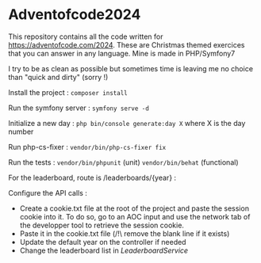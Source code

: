 # Adventofcode2024

This repository contains all the code written for https://adventofcode.com/2024. These are Christmas themed exercices that you can answer in any language. Mine is made in PHP/Symfony7

I try to be as clean as possible but sometimes time is leaving me no choice than "quick and dirty" (sorry !) 

Install the project : ```composer install```

Run the symfony server : ```symfony serve -d```

Initialize a new day : ```php bin/console generate:day X``` where X is the day number

Run php-cs-fixer : ```vendor/bin/php-cs-fixer fix```

Run the tests : 
```vendor/bin/phpunit``` (unit)
```vendor/bin/behat``` (functional)

For the leaderboard, route is /leaderboards/{year} :

Configure the API calls :
- Create a cookie.txt file at the root of the project and paste the session cookie into it. To do so, go to an AOC input and use the network tab of the developper tool to retrieve the session cookie.
- Paste it in the cookie.txt file (/!\ remove the blank line if it exists)
- Update the default year on the controller if needed
- Change the leaderboard list in _LeaderboardService_
